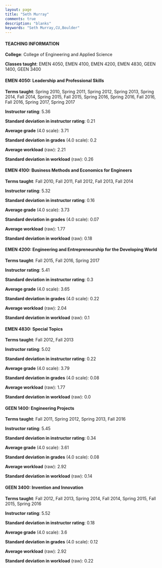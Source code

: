 ```yaml
---
layout: page
title: "Seth Murray" 
comments: true
description: "blanks"
keywords: "Seth Murray,CU,Boulder"
---
```

<head>
<script src="https://ajax.googleapis.com/ajax/libs/jquery/2.1.3/jquery.min.js"></script>
<script src="https://dl.dropboxusercontent.com/s/pc42nxpaw1ea4o9/highcharts.js?dl=0"></script>
<!-- <script src="../assets/js/highcharts.js"></script> -->
<style type="text/css">@font-face {
	font-family: "Bebas Neue";
	src: url(https://www.filehosting.org/file/details/544349/BebasNeue Regular.otf) format("opentype");
	}
	h1.Bebas { 
		font-family: "Bebas Neue", Verdana, Tahoma;
	}
</style>
</head>
	   
#### TEACHING INFORMATION

**College**: College of Engineering and Applied Science

**Classes taught**: EMEN 4050, EMEN 4100, EMEN 4200, EMEN 4830, GEEN 1400, GEEN 3400

#### EMEN 4050: Leadership and Professional Skills

**Terms taught**: Spring 2010, Spring 2011, Spring 2012, Spring 2013, Spring 2014, Fall 2014, Spring 2015, Fall 2015, Spring 2016, Spring 2016, Fall 2016, Fall 2016, Spring 2017, Spring 2017

**Instructor rating**: 5.36

**Standard deviation in instructor rating**: 0.21

**Average grade** (4.0 scale): 3.71

**Standard deviation in grades** (4.0 scale): 0.2

**Average workload** (raw): 2.21

**Standard deviation in workload** (raw): 0.26

#### EMEN 4100: Business Methods and Economics for Engineers

**Terms taught**: Fall 2010, Fall 2011, Fall 2012, Fall 2013, Fall 2014

**Instructor rating**: 5.32

**Standard deviation in instructor rating**: 0.16

**Average grade** (4.0 scale): 3.73

**Standard deviation in grades** (4.0 scale): 0.07

**Average workload** (raw): 1.77

**Standard deviation in workload** (raw): 0.18

#### EMEN 4200: Engineering and Entrepreneurship for the Developing World

**Terms taught**: Fall 2015, Fall 2016, Spring 2017

**Instructor rating**: 5.41

**Standard deviation in instructor rating**: 0.3

**Average grade** (4.0 scale): 3.65

**Standard deviation in grades** (4.0 scale): 0.22

**Average workload** (raw): 2.04

**Standard deviation in workload** (raw): 0.1

#### EMEN 4830: Special Topics

**Terms taught**: Fall 2012, Fall 2013

**Instructor rating**: 5.02

**Standard deviation in instructor rating**: 0.22

**Average grade** (4.0 scale): 3.79

**Standard deviation in grades** (4.0 scale): 0.08

**Average workload** (raw): 1.77

**Standard deviation in workload** (raw): 0.0

#### GEEN 1400: Engineering Projects

**Terms taught**: Fall 2011, Spring 2012, Spring 2013, Fall 2016

**Instructor rating**: 5.45

**Standard deviation in instructor rating**: 0.34

**Average grade** (4.0 scale): 3.61

**Standard deviation in grades** (4.0 scale): 0.08

**Average workload** (raw): 2.92

**Standard deviation in workload** (raw): 0.14

#### GEEN 3400: Invention and Innovation

**Terms taught**: Fall 2012, Fall 2013, Spring 2014, Fall 2014, Spring 2015, Fall 2015, Spring 2016

**Instructor rating**: 5.52

**Standard deviation in instructor rating**: 0.18

**Average grade** (4.0 scale): 3.6

**Standard deviation in grades** (4.0 scale): 0.12

**Average workload** (raw): 2.92

**Standard deviation in workload** (raw): 0.22

